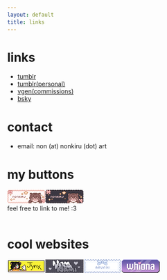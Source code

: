 ```yaml
---
layout: default
title: links
---
```

# links

- [tumblr](https://www.tumblr.com/nonkiru)
- [tumblr(personal)](https://www.tumblr.com/nonkiru-silly)
- [vgen(commissions)](https://vgen.co/nonkiru)
- [bsky](https://bsky.app/profile/nonkiru.art)

# contact

- email: non (at) nonkiru (dot) art

# my buttons
<a href="https://nonkiru.art/" target="_blank" class="noout"><img src="assets/images/buttons/nonkiru_button_light.gif" alt="button to nonkiru(light)"></a><a href="https://nonkiru.art/" target="_blank" class="noout"><img src="assets/images/buttons/nonkiru_button_dark.gif" alt="button to nonkiru(dark)"></a>
<br>feel free to link to me! :3
<br><br>

# cool websites
<a href="https://zombiejynx.neocities.org/" target="_blank" class="noout"><img src="assets/images/buttons/zombiejynx.gif" alt="button to zombiejynx"></a><a href="https://nomnomnami.com/" target="_blank" class="noout"><img src="assets/images/buttons/nomnomnami.gif" alt="button to nomnomnami"></a><a href="https://arunyi.art/" target="_blank" class="noout"><img src="assets/images/buttons/arunyi.gif" alt="button to arunyi"></a><a href="https://whiona.me" target="_blank" class="noout"><img src="assets/images/buttons/whiona_button.png" alt="button to whiona"></a>
